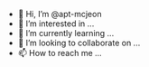 - 👋 Hi, I’m @apt-mcjeon
- 👀 I’m interested in ...
- 🌱 I’m currently learning ...
- 💞️ I’m looking to collaborate on ...
- 📫 How to reach me ...

<!---
apt-mcjeon/apt-mcjeon is a ✨ special ✨ repository because its `README.md` (this file) appears on your GitHub profile.
You can click the Preview link to take a look at your changes.
--->
